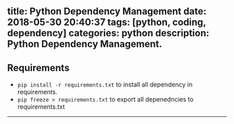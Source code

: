 title: Python Dependency Management
date: 2018-05-30 20:40:37
tags: [python, coding, dependency]
categories: python
description: Python Dependency Management.
---

## Requirements

- `pip install -r requirements.txt` to install all dependency in requirements.
- `pip freeze > requirements.txt` to export all depenedncies to requirements.txt



---
